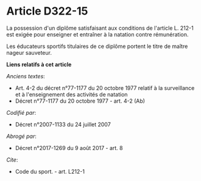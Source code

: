 # Article D322-15

La possession d'un diplôme satisfaisant aux conditions de l'article L. 212-1 est exigée pour enseigner et entraîner à la
natation contre rémunération.

Les éducateurs sportifs titulaires de ce diplôme portent le titre de maître nageur sauveteur.

**Liens relatifs à cet article**

_Anciens textes_:

  - Art. 4-2 du décret n°77-1177 du 20 octobre 1977 relatif à la surveillance et à l'enseignement des activités de natation
  - Décret n°77-1177 du 20 octobre 1977 - art. 4-2 (Ab)

_Codifié par_:

  - Décret n°2007-1133 du 24 juillet 2007

_Abrogé par_:

  - Décret n°2017-1269 du 9 août 2017 - art. 8

_Cite_:

  - Code du sport. - art. L212-1
